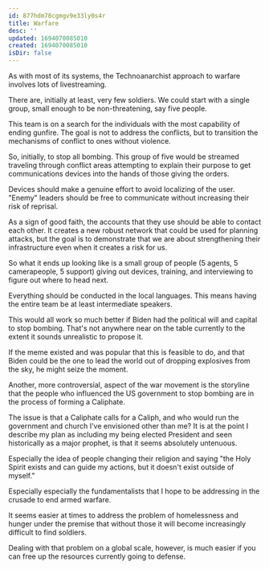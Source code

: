 ```yaml
---
id: 877hdm78cgmgv9e33ly0s4r
title: Warfare
desc: ''
updated: 1694070085010
created: 1694070085010
isDir: false
---
```

As with most of its systems, the Technoanarchist approach to warfare involves lots of livestreaming.

There are, initially at least, very few soldiers. We could start with a single group, small enough to be non-threatening, say five people.

This team is on a search for the individuals with the most capability of ending gunfire. The goal is not to address the conflicts, but to transition the mechanisms of conflict to ones without violence.

So, initially, to stop all bombing. This group of five would be streamed traveling through conflict areas attempting to explain their purpose to get communications devices into the hands of those giving the orders.

Devices should make a genuine effort to avoid localizing of the user. "Enemy" leaders should be free to communicate without increasing their risk of reprisal.

As a sign of good faith, the accounts that they use should be able to contact each other. It creates a new robust network that could be used for planning attacks, but the goal is to demonstrate that we are about strengthening their infrastructure even when it creates a risk for us.

So what it ends up looking like is a small group of people (5 agents, 5 camerapeople, 5 support) giving out devices, training, and interviewing to figure out where to head next.

Everything should be conducted in the local languages. This means having the entire team be at least intermediate speakers.

This would all work so much better if Biden had the political will and capital to stop bombing. That's not anywhere near on the table currently to the extent it sounds unrealistic to propose it.

If the meme existed and was popular that this is feasible to do, and that Biden could be the one to lead the world out of dropping explosives from the sky, he might seize the moment.

Another, more controversial, aspect of the war movement is the storyline that the people who influenced the US government to stop bombing are in the process of forming a Caliphate.

The issue is that a Caliphate calls for a Caliph, and who would run the government and church I've envisioned other than me? It is at the point I describe my plan as including my being elected President and seen historically as a major prophet, is that it seems absolutely untenuous.

Especially the idea of people changing their religion and saying "the Holy Spirit exists and can guide my actions, but it doesn't exist outside of myself."

Especially especially the fundamentalists that I hope to be addressing in the crusade to end armed warfare.

It seems easier at times to address the problem of homelessness and hunger under the premise that without those it will become increasingly difficult to find soldiers.

Dealing with that problem on a global scale, however, is much easier if you can free up the resources currently going to defense.